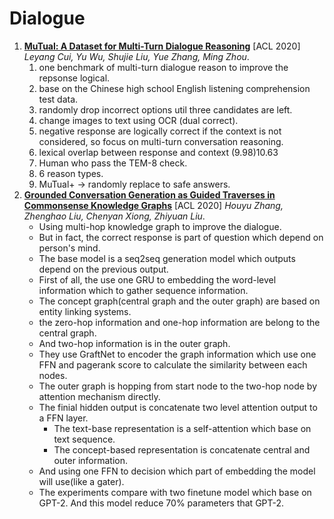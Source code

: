 # Dialogue

1. [**MuTual: A Dataset for Multi-Turn Dialogue Reasoning**](https://github.com/iofu728/PaperRead/blob/master/paper/NLP/Dialogue/MuTual.pdf) [ACL 2020] _Leyang Cui, Yu Wu, Shujie Liu, Yue Zhang, Ming Zhou_.
   1. one benchmark of multi-turn dialogue reason to improve the repsonse logical.
   2. base on the Chinese high school English listening comprehension test data.
   3. randomly drop incorrect options util three candidates are left.
   4. change images to text using OCR (dual correct).
   5. negative response are logically correct if the context is not considered, so focus on multi-turn conversation reasoning.
   6. lexical overlap between response and context (9.98)10.63
   7. Human who pass the TEM-8 check.
   8. 6 reason types.
   9. MuTual+ -> randomly replace to safe answers.
2. [**Grounded Conversation Generation as Guided Traverses in Commonsense Knowledge Graphs**](https://github.com/iofu728/PaperRead/blob/master/paper/NLP/Dialogue/ConceptFlow.pdf) [ACL 2020] _Houyu Zhang, Zhenghao Liu, Chenyan Xiong, Zhiyuan Liu_.
   - Using multi-hop knowledge graph to improve the dialogue.
   - But in fact, the correct response is part of question which depend on person's mind.
   - The base model is a seq2seq generation model which outputs depend on the previous output.
   - First of all, the use one GRU to embedding the word-level information which to gather sequence information.
   - The concept graph(central graph and the outer graph) are based on entity linking systems.
   - the zero-hop information and one-hop information are belong to the central graph.
   - And two-hop information is in the outer graph.
   - They use GraftNet to encoder the graph information which use one FFN and pagerank score to calculate the similarity between each nodes.
   - The outer graph is hopping from start node to the two-hop node by attention mechanism directly.
   - The finial hidden output is concatenate two level attention output to a FFN layer.
     - The text-base representation is a self-attention which base on text sequence.
     - The concept-based representation is concatenate central and outer information.
   - And using one FFN to decision which part of embedding the model will use(like a gater).
   - The experiments compare with two finetune model which base on GPT-2. And this model reduce 70% parameters that GPT-2.
